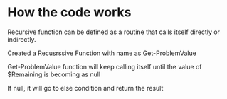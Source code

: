 # How the code works

Recursive function can be defined as a routine that calls itself directly or indirectly.

Created a Recusrssive Function with name as Get-ProblemValue

Get-ProblemValue function will keep calling itself until the value of $Remaining is becoming as null

If null, it will go to else condition and return the result